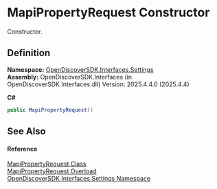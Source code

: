 # MapiPropertyRequest Constructor


Constructor.



## Definition
**Namespace:** <a href="a1516a26-c3bc-5b32-80d1-92d32506d831">OpenDiscoverSDK.Interfaces.Settings</a>  
**Assembly:** OpenDiscoverSDK.Interfaces (in OpenDiscoverSDK.Interfaces.dll) Version: 2025.4.4.0 (2025.4.4)

**C#**
``` C#
public MapiPropertyRequest()
```



## See Also


#### Reference
<a href="3230fb4c-486d-5f1c-7f57-44a6fcd25a61">MapiPropertyRequest Class</a>  
<a href="37dc5527-a460-e5c6-19b2-906ecff4a8d1">MapiPropertyRequest Overload</a>  
<a href="a1516a26-c3bc-5b32-80d1-92d32506d831">OpenDiscoverSDK.Interfaces.Settings Namespace</a>  
